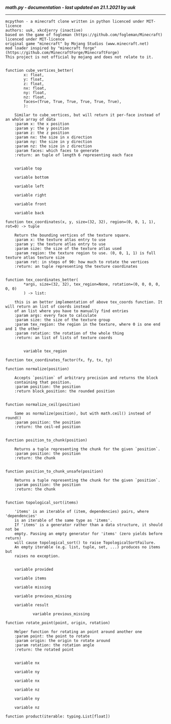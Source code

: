 ***math.py - documentation - last updated on 21.1.2021 by uuk***
___

    mcpython - a minecraft clone written in python licenced under MIT-licence
    authors: uuk, xkcdjerry (inactive)
    based on the game of fogleman (https://github.com/fogleman/Minecraft) licenced under MIT-licence
    original game "minecraft" by Mojang Studios (www.minecraft.net)
    mod loader inspired by "minecraft forge" (https://github.com/MinecraftForge/MinecraftForge)
    This project is not official by mojang and does not relate to it.


    function cube_vertices_better(
            x: float,
            y: float,
            z: float,
            nx: float,
            ny: float,
            nz: float,
            faces=(True, True, True, True, True, True),
            ):
        
        Similar to cube_vertices, but will return it per-face instead of an whole array of data
        :param x: the x position
        :param y: the y position
        :param z: the z position
        :param nx: the size in x direction
        :param ny: the size in y direction
        :param nz: the size in z direction
        :param faces: which faces to generate
        :return: an tuple of length 6 representing each face


        variable top

        variable bottom

        variable left

        variable right

        variable front

        variable back

    function tex_coordinates(x, y, size=(32, 32), region=(0, 0, 1, 1), rot=0) -> tuple
        
        Return the bounding vertices of the texture square.
        :param x: the texture atlas entry to use
        :param y: the texture atlas entry to use
        :param size: the size of the texture atlas used
        :param region: the texture region to use. (0, 0, 1, 1) is full texture atlas texture size
        :param rot: in steps of 90: how much to rotate the vertices
        :return: an tuple representing the texture coordinates


    function tex_coordinates_better(
            *args, size=(32, 32), tex_region=None, rotation=(0, 0, 0, 0, 0, 0)
            ) -> list:
        
        this is an better implementation of above tex_coords function. It will return an list of coords instead
        of an list where you have to manually find entries
        :param args: every face to calculate
        :param size: the size of the texture group
        :param tex_region: the region in the texture, where 0 is one end and 1 the other
        :param rotation: the rotation of the whole thing
        :return: an list of lists of texture coords


            variable tex_region

    function tex_coordinates_factor(fx, fy, tx, ty)

    function normalize(position)
        
        Accepts `position` of arbitrary precision and returns the block
        containing that position.
        :param position: the position
        :return block_position: the rounded position


    function normalize_ceil(position)
        
        Same as normalize(position), but with math.ceil() instead of round()
        :param position: the position
        :return: the ceil-ed position


    function position_to_chunk(position)
        
        Returns a tuple representing the chunk for the given `position`.
        :param position: the position
        :return: the chunk


    function position_to_chunk_unsafe(position)
        
        Returns a tuple representing the chunk for the given `position`.
        :param position: the position
        :return: the chunk


    function topological_sort(items)
        
        'items' is an iterable of (item, dependencies) pairs, where 'dependencies'
        is an iterable of the same type as 'items'.
        If 'items' is a generator rather than a data structure, it should not be
        empty. Passing an empty generator for 'items' (zero yields before return)
        will cause topological_sort() to raise TopologicalSortFailure.
        An empty iterable (e.g. list, tuple, set, ...) produces no items but
        raises no exception.


        variable provided

        variable items

        variable missing

        variable previous_missing

        variable result

                variable previous_missing

    function rotate_point(point, origin, rotation)
        
        Helper function for rotating an point around another one
        :param point: the point to rotate
        :param origin: the origin to rotate around
        :param rotation: the rotation angle
        :return: the rotated point


        variable nx

        variable ny

        variable nx

        variable nz

        variable ny

        variable nz

    function product(iterable: typing.List[float])
